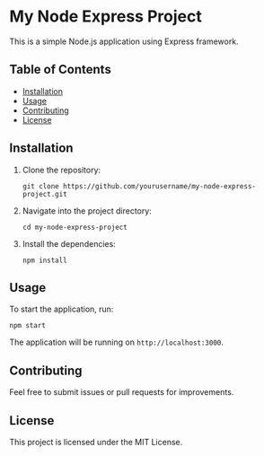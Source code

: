# My Node Express Project

This is a simple Node.js application using Express framework.

## Table of Contents

- [Installation](#installation)
- [Usage](#usage)
- [Contributing](#contributing)
- [License](#license)

## Installation

1. Clone the repository:
   ```
   git clone https://github.com/yourusername/my-node-express-project.git
   ```

2. Navigate into the project directory:
   ```
   cd my-node-express-project
   ```

3. Install the dependencies:
   ```
   npm install
   ```

## Usage

To start the application, run:
```
npm start
```

The application will be running on `http://localhost:3000`.

## Contributing

Feel free to submit issues or pull requests for improvements.

## License

This project is licensed under the MIT License.